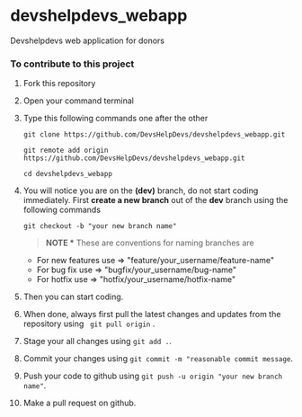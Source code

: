 # devshelpdevs_webapp
Devshelpdevs web application for donors

### To contribute to this project

1. Fork this repository
2. Open your command terminal
3. Type this following commands one after the other

    ```
    git clone https://github.com/DevsHelpDevs/devshelpdevs_webapp.git

    git remote add origin https://github.com/DevsHelpDevs/devshelpdevs_webapp.git

    cd devshelpdevs_webapp
    
    ```
4. You will notice you are on the __(dev)__ branch, do not start coding immediately.
	First __create a new branch__ out of the __dev__ branch using the following commands

	```
	git checkout -b "your new branch name"
	
	```

    > __NOTE *__ These are conventions for naming branches are
    - For new features use => "feature/your_username/feature-name"
    - For bug fix use => "bugfix/your_username/bug-name"
    - For hotfix use => "hotfix/your_username/hotfix-name"

5. Then you can start coding.
6. When done, always first pull the latest changes and updates from the repository using ` git pull origin` .
7. Stage your all changes using `git add .`.
8. Commit your changes using `git commit -m "reasonable commit message`.
9. Push your code to github using `git push -u origin "your new branch name"`.
10. Make a pull request on github.